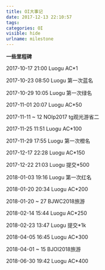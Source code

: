 ```yaml
---
title: OI大事记
date: 2017-12-13 22:10:57
tags:
categories: OI
visible: hide
urlname: milestone
---
```

**一些里程碑**
<!-- more -->

2017-10-17 21:00 Luogu AC*1

2017-10-23 08:50 Luogu 第一次蓝名

2017-10-29 10:05 Luogu 第一次绿名

2017-11-01 20:07 Luogu AC*50

2017-11-11 ~ 12  NOIp2017 tg观光游省二

2017-11-25 11:51 Luogu AC*100

2017-11-29 17:55 Luogu 第一次橙名

2017-12-17 22:28 Luogu AC*150

2017-12-22 21:03 Luogu 提交*500

2018-01-03 19:16 Luogu 第一次红名

2018-01-20 20:34 Luogu AC*200

2018-01-20 ~ 27  BJWC2018旅游

2018-02-14 15:44 Luogu AC*250

2018-02-23 13:47 Luogu 提交*1k

2018-04-05 16:45 Luogu AC*300

2018-04-01 ~ 15  BJOI2018旅游

2018-06-30 19:42 Luogu AC*400

